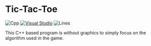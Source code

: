 # Tic-Tac-Toe

![Cpp](https://img.shields.io/badge/made%20with-C%2B%2B-yellowgreen) [![Visual Studio](https://badgen.net/badge/icon/visualstudio?icon=visualstudio&label)](https://visualstudio.microsoft.com) ![Lines](https://img.shields.io/tokei/lines/github/avantikasharma/Tic-Tac-Toe)

This C++ based program is without graphics to simply focus on the algorithm used in the game.



